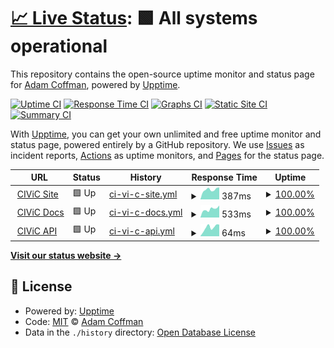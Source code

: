 # [📈 Live Status](https://acoffman.github.io/civic-status): <!--live status--> **🟩 All systems operational**

This repository contains the open-source uptime monitor and status page for [Adam Coffman](adamcoffman.dev), powered by [Upptime](https://github.com/upptime/upptime).

[![Uptime CI](https://github.com/acoffman/civic-status/workflows/Uptime%20CI/badge.svg)](https://github.com/acoffman/civic-status/actions?query=workflow%3A%22Uptime+CI%22)
[![Response Time CI](https://github.com/acoffman/civic-status/workflows/Response%20Time%20CI/badge.svg)](https://github.com/acoffman/civic-status/actions?query=workflow%3A%22Response+Time+CI%22)
[![Graphs CI](https://github.com/acoffman/civic-status/workflows/Graphs%20CI/badge.svg)](https://github.com/acoffman/civic-status/actions?query=workflow%3A%22Graphs+CI%22)
[![Static Site CI](https://github.com/acoffman/civic-status/workflows/Static%20Site%20CI/badge.svg)](https://github.com/acoffman/civic-status/actions?query=workflow%3A%22Static+Site+CI%22)
[![Summary CI](https://github.com/acoffman/civic-status/workflows/Summary%20CI/badge.svg)](https://github.com/acoffman/civic-status/actions?query=workflow%3A%22Summary+CI%22)

With [Upptime](https://upptime.js.org), you can get your own unlimited and free uptime monitor and status page, powered entirely by a GitHub repository. We use [Issues](https://github.com/acoffman/civic-status/issues) as incident reports, [Actions](https://github.com/acoffman/civic-status/actions) as uptime monitors, and [Pages](https://acoffman.github.io/civic-status) for the status page.

<!--start: status pages-->
<!-- This summary is generated by Upptime (https://github.com/upptime/upptime) -->
<!-- Do not edit this manually, your changes will be overwritten -->
<!-- prettier-ignore -->
| URL | Status | History | Response Time | Uptime |
| --- | ------ | ------- | ------------- | ------ |
| <img alt="" src="https://icons.duckduckgo.com/ip3/civicdb.org.ico" height="13"> [CIViC Site](https://civicdb.org) | 🟩 Up | [ci-vi-c-site.yml](https://github.com/acoffman/civic-status/commits/HEAD/history/ci-vi-c-site.yml) | <details><summary><img alt="Response time graph" src="./graphs/ci-vi-c-site/response-time-week.png" height="20"> 387ms</summary><br><a href="https://status.adamcoffman.dev/history/ci-vi-c-site"><img alt="Response time 385" src="https://img.shields.io/endpoint?url=https%3A%2F%2Fraw.githubusercontent.com%2Facoffman%2Fcivic-status%2FHEAD%2Fapi%2Fci-vi-c-site%2Fresponse-time.json"></a><br><a href="https://status.adamcoffman.dev/history/ci-vi-c-site"><img alt="24-hour response time 471" src="https://img.shields.io/endpoint?url=https%3A%2F%2Fraw.githubusercontent.com%2Facoffman%2Fcivic-status%2FHEAD%2Fapi%2Fci-vi-c-site%2Fresponse-time-day.json"></a><br><a href="https://status.adamcoffman.dev/history/ci-vi-c-site"><img alt="7-day response time 387" src="https://img.shields.io/endpoint?url=https%3A%2F%2Fraw.githubusercontent.com%2Facoffman%2Fcivic-status%2FHEAD%2Fapi%2Fci-vi-c-site%2Fresponse-time-week.json"></a><br><a href="https://status.adamcoffman.dev/history/ci-vi-c-site"><img alt="30-day response time 883" src="https://img.shields.io/endpoint?url=https%3A%2F%2Fraw.githubusercontent.com%2Facoffman%2Fcivic-status%2FHEAD%2Fapi%2Fci-vi-c-site%2Fresponse-time-month.json"></a><br><a href="https://status.adamcoffman.dev/history/ci-vi-c-site"><img alt="1-year response time 397" src="https://img.shields.io/endpoint?url=https%3A%2F%2Fraw.githubusercontent.com%2Facoffman%2Fcivic-status%2FHEAD%2Fapi%2Fci-vi-c-site%2Fresponse-time-year.json"></a></details> | <details><summary><a href="https://status.adamcoffman.dev/history/ci-vi-c-site">100.00%</a></summary><a href="https://status.adamcoffman.dev/history/ci-vi-c-site"><img alt="All-time uptime 99.89%" src="https://img.shields.io/endpoint?url=https%3A%2F%2Fraw.githubusercontent.com%2Facoffman%2Fcivic-status%2FHEAD%2Fapi%2Fci-vi-c-site%2Fuptime.json"></a><br><a href="https://status.adamcoffman.dev/history/ci-vi-c-site"><img alt="24-hour uptime 100.00%" src="https://img.shields.io/endpoint?url=https%3A%2F%2Fraw.githubusercontent.com%2Facoffman%2Fcivic-status%2FHEAD%2Fapi%2Fci-vi-c-site%2Fuptime-day.json"></a><br><a href="https://status.adamcoffman.dev/history/ci-vi-c-site"><img alt="7-day uptime 100.00%" src="https://img.shields.io/endpoint?url=https%3A%2F%2Fraw.githubusercontent.com%2Facoffman%2Fcivic-status%2FHEAD%2Fapi%2Fci-vi-c-site%2Fuptime-week.json"></a><br><a href="https://status.adamcoffman.dev/history/ci-vi-c-site"><img alt="30-day uptime 98.42%" src="https://img.shields.io/endpoint?url=https%3A%2F%2Fraw.githubusercontent.com%2Facoffman%2Fcivic-status%2FHEAD%2Fapi%2Fci-vi-c-site%2Fuptime-month.json"></a><br><a href="https://status.adamcoffman.dev/history/ci-vi-c-site"><img alt="1-year uptime 99.87%" src="https://img.shields.io/endpoint?url=https%3A%2F%2Fraw.githubusercontent.com%2Facoffman%2Fcivic-status%2FHEAD%2Fapi%2Fci-vi-c-site%2Fuptime-year.json"></a></details>
| <img alt="" src="https://icons.duckduckgo.com/ip3/docs.civicdb.org.ico" height="13"> [CIViC Docs](https://docs.civicdb.org) | 🟩 Up | [ci-vi-c-docs.yml](https://github.com/acoffman/civic-status/commits/HEAD/history/ci-vi-c-docs.yml) | <details><summary><img alt="Response time graph" src="./graphs/ci-vi-c-docs/response-time-week.png" height="20"> 533ms</summary><br><a href="https://status.adamcoffman.dev/history/ci-vi-c-docs"><img alt="Response time 534" src="https://img.shields.io/endpoint?url=https%3A%2F%2Fraw.githubusercontent.com%2Facoffman%2Fcivic-status%2FHEAD%2Fapi%2Fci-vi-c-docs%2Fresponse-time.json"></a><br><a href="https://status.adamcoffman.dev/history/ci-vi-c-docs"><img alt="24-hour response time 755" src="https://img.shields.io/endpoint?url=https%3A%2F%2Fraw.githubusercontent.com%2Facoffman%2Fcivic-status%2FHEAD%2Fapi%2Fci-vi-c-docs%2Fresponse-time-day.json"></a><br><a href="https://status.adamcoffman.dev/history/ci-vi-c-docs"><img alt="7-day response time 533" src="https://img.shields.io/endpoint?url=https%3A%2F%2Fraw.githubusercontent.com%2Facoffman%2Fcivic-status%2FHEAD%2Fapi%2Fci-vi-c-docs%2Fresponse-time-week.json"></a><br><a href="https://status.adamcoffman.dev/history/ci-vi-c-docs"><img alt="30-day response time 485" src="https://img.shields.io/endpoint?url=https%3A%2F%2Fraw.githubusercontent.com%2Facoffman%2Fcivic-status%2FHEAD%2Fapi%2Fci-vi-c-docs%2Fresponse-time-month.json"></a><br><a href="https://status.adamcoffman.dev/history/ci-vi-c-docs"><img alt="1-year response time 523" src="https://img.shields.io/endpoint?url=https%3A%2F%2Fraw.githubusercontent.com%2Facoffman%2Fcivic-status%2FHEAD%2Fapi%2Fci-vi-c-docs%2Fresponse-time-year.json"></a></details> | <details><summary><a href="https://status.adamcoffman.dev/history/ci-vi-c-docs">100.00%</a></summary><a href="https://status.adamcoffman.dev/history/ci-vi-c-docs"><img alt="All-time uptime 100.00%" src="https://img.shields.io/endpoint?url=https%3A%2F%2Fraw.githubusercontent.com%2Facoffman%2Fcivic-status%2FHEAD%2Fapi%2Fci-vi-c-docs%2Fuptime.json"></a><br><a href="https://status.adamcoffman.dev/history/ci-vi-c-docs"><img alt="24-hour uptime 100.00%" src="https://img.shields.io/endpoint?url=https%3A%2F%2Fraw.githubusercontent.com%2Facoffman%2Fcivic-status%2FHEAD%2Fapi%2Fci-vi-c-docs%2Fuptime-day.json"></a><br><a href="https://status.adamcoffman.dev/history/ci-vi-c-docs"><img alt="7-day uptime 100.00%" src="https://img.shields.io/endpoint?url=https%3A%2F%2Fraw.githubusercontent.com%2Facoffman%2Fcivic-status%2FHEAD%2Fapi%2Fci-vi-c-docs%2Fuptime-week.json"></a><br><a href="https://status.adamcoffman.dev/history/ci-vi-c-docs"><img alt="30-day uptime 100.00%" src="https://img.shields.io/endpoint?url=https%3A%2F%2Fraw.githubusercontent.com%2Facoffman%2Fcivic-status%2FHEAD%2Fapi%2Fci-vi-c-docs%2Fuptime-month.json"></a><br><a href="https://status.adamcoffman.dev/history/ci-vi-c-docs"><img alt="1-year uptime 100.00%" src="https://img.shields.io/endpoint?url=https%3A%2F%2Fraw.githubusercontent.com%2Facoffman%2Fcivic-status%2FHEAD%2Fapi%2Fci-vi-c-docs%2Fuptime-year.json"></a></details>
| <img alt="" src="https://icons.duckduckgo.com/ip3/civicdb.org.ico" height="13"> [CIViC API](https://civicdb.org/api/graphiql) | 🟩 Up | [ci-vi-c-api.yml](https://github.com/acoffman/civic-status/commits/HEAD/history/ci-vi-c-api.yml) | <details><summary><img alt="Response time graph" src="./graphs/ci-vi-c-api/response-time-week.png" height="20"> 64ms</summary><br><a href="https://status.adamcoffman.dev/history/ci-vi-c-api"><img alt="Response time 64" src="https://img.shields.io/endpoint?url=https%3A%2F%2Fraw.githubusercontent.com%2Facoffman%2Fcivic-status%2FHEAD%2Fapi%2Fci-vi-c-api%2Fresponse-time.json"></a><br><a href="https://status.adamcoffman.dev/history/ci-vi-c-api"><img alt="24-hour response time 83" src="https://img.shields.io/endpoint?url=https%3A%2F%2Fraw.githubusercontent.com%2Facoffman%2Fcivic-status%2FHEAD%2Fapi%2Fci-vi-c-api%2Fresponse-time-day.json"></a><br><a href="https://status.adamcoffman.dev/history/ci-vi-c-api"><img alt="7-day response time 64" src="https://img.shields.io/endpoint?url=https%3A%2F%2Fraw.githubusercontent.com%2Facoffman%2Fcivic-status%2FHEAD%2Fapi%2Fci-vi-c-api%2Fresponse-time-week.json"></a><br><a href="https://status.adamcoffman.dev/history/ci-vi-c-api"><img alt="30-day response time 67" src="https://img.shields.io/endpoint?url=https%3A%2F%2Fraw.githubusercontent.com%2Facoffman%2Fcivic-status%2FHEAD%2Fapi%2Fci-vi-c-api%2Fresponse-time-month.json"></a><br><a href="https://status.adamcoffman.dev/history/ci-vi-c-api"><img alt="1-year response time 64" src="https://img.shields.io/endpoint?url=https%3A%2F%2Fraw.githubusercontent.com%2Facoffman%2Fcivic-status%2FHEAD%2Fapi%2Fci-vi-c-api%2Fresponse-time-year.json"></a></details> | <details><summary><a href="https://status.adamcoffman.dev/history/ci-vi-c-api">100.00%</a></summary><a href="https://status.adamcoffman.dev/history/ci-vi-c-api"><img alt="All-time uptime 99.89%" src="https://img.shields.io/endpoint?url=https%3A%2F%2Fraw.githubusercontent.com%2Facoffman%2Fcivic-status%2FHEAD%2Fapi%2Fci-vi-c-api%2Fuptime.json"></a><br><a href="https://status.adamcoffman.dev/history/ci-vi-c-api"><img alt="24-hour uptime 100.00%" src="https://img.shields.io/endpoint?url=https%3A%2F%2Fraw.githubusercontent.com%2Facoffman%2Fcivic-status%2FHEAD%2Fapi%2Fci-vi-c-api%2Fuptime-day.json"></a><br><a href="https://status.adamcoffman.dev/history/ci-vi-c-api"><img alt="7-day uptime 100.00%" src="https://img.shields.io/endpoint?url=https%3A%2F%2Fraw.githubusercontent.com%2Facoffman%2Fcivic-status%2FHEAD%2Fapi%2Fci-vi-c-api%2Fuptime-week.json"></a><br><a href="https://status.adamcoffman.dev/history/ci-vi-c-api"><img alt="30-day uptime 98.47%" src="https://img.shields.io/endpoint?url=https%3A%2F%2Fraw.githubusercontent.com%2Facoffman%2Fcivic-status%2FHEAD%2Fapi%2Fci-vi-c-api%2Fuptime-month.json"></a><br><a href="https://status.adamcoffman.dev/history/ci-vi-c-api"><img alt="1-year uptime 99.87%" src="https://img.shields.io/endpoint?url=https%3A%2F%2Fraw.githubusercontent.com%2Facoffman%2Fcivic-status%2FHEAD%2Fapi%2Fci-vi-c-api%2Fuptime-year.json"></a></details>

<!--end: status pages-->

[**Visit our status website →**](https://acoffman.github.io/civic-status)

## 📄 License

- Powered by: [Upptime](https://github.com/upptime/upptime)
- Code: [MIT](./LICENSE) © [Adam Coffman](adamcoffman.dev)
- Data in the `./history` directory: [Open Database License](https://opendatacommons.org/licenses/odbl/1-0/)
